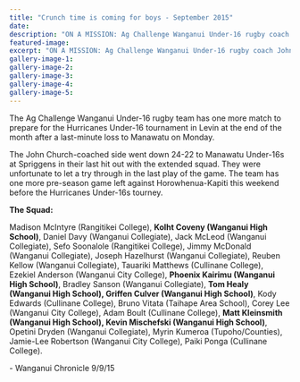 ```yaml
---
title: "Crunch time is coming for boys - September 2015"
date: 
description: "ON A MISSION: Ag Challenge Wanganui Under-16 rugby coach John Church has one last chance to ready his lads for battle in the Hurricanes Under 16 tournament at the end of the month, Wanganui Chronicle."
featured-image: 
excerpt: "ON A MISSION: Ag Challenge Wanganui Under-16 rugby coach John Church has one last chance to ready his lads for battle in the Hurricanes Under 16 tournament at the end of the month."
gallery-image-1: 
gallery-image-2: 
gallery-image-3: 
gallery-image-4: 
gallery-image-5: 
---
```


<p>The Ag Challenge Wanganui Under-16 rugby team has one more match to prepare for the Hurricanes Under-16 tournament in Levin at the end of the month after a last-minute loss to Manawatu on Monday.</p>
<p>The John Church-coached side went down 24-22 to Manawatu Under-16s at Spriggens in their last hit out with the extended squad. They were unfortunate to let a try through in the last play of the game. The team has one more pre-season game left against Horowhenua-Kapiti this weekend before the Hurricanes Under-16s tourney.</p>
<p><strong>The Squad:</strong></p>
<p>Madison McIntyre (Rangitikei College), <strong>Kolht Coveny (Wanganui High School)</strong>, Daniel Davy (Wanganui Collegiate), Jack McLeod (Wanganui Collegiate), Sefo Soonalole (Rangitikei College), Jimmy McDonald (Wanganui Collegiate), Joseph Hazelhurst (Wanganui Collegiate), Reuben Kellow (Wanganui Collegiate), Tauariki Matthews (Cullinane College), Ezekiel Anderson (Wanganui City College), <strong>Phoenix Kairimu (Wanganui High School)</strong>, Bradley Sanson (Wanganui Collegiate), <strong>Tom Healy (Wanganui High School), Griffen Culver (Wanganui High School)</strong>, Kody Edwards (Cullinane College), Bruno Vitata (Taihape Area School), Corey Lee (Wanganui City College), Adam Boult (Cullinane College), <strong>Matt Kleinsmith (Wanganui High School), Kevin Mischefski (Wanganui High School)</strong>, Opetini Dryden (Wanganui Collegiate), Myrin Kumeroa (Tupoho/Counties), Jamie-Lee Robertson (Wanganui City College), Paiki Ponga (Cullinane College).</p>
<p class="clear syndicator">- Wanganui Chronicle 9/9/15</p>

